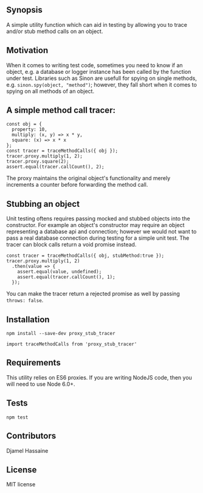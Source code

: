 ## Synopsis

A simple utility function which can aid in testing by allowing you to trace and/or stub method calls on an object.

## Motivation
When it comes to writing test code, sometimes you need to know if an object, e.g. a database or logger instance has been called by the function under test. Libraries such as Sinon are usefull for spying on single methods, e.g. `sinon.spy(object, "method")`; however, they fall short when it comes to spying on all methods of an object.

## A simple method call tracer:
```
const obj = {
  property: 10,
  multiply: (x, y) => x * y,
  square: (x) => x * x
};
const tracer = traceMethodCalls({ obj });
tracer.proxy.multiply(1, 2);
tracer.proxy.square(2);
assert.equal(tracer.callCount(), 2);
```

The proxy maintains the original object's functionality and merely increments a counter before forwarding the method call.

## Stubbing an object
Unit testing oftens requires passing mocked and stubbed objects into the constructor. For example an object's constructor may require an object representing a database api and connection; however we would not want to pass a real database connection during testing for a simple unit test. The tracer can block calls return a void promise instead. 
```
const tracer = traceMethodCalls({ obj, stubMethod:true });
tracer.proxy.multiply(1, 2)
  .then(value => {
    assert.equal(value, undefined);
    assert.equal(tracer.callCount(), 1);
  });
```
You can make the tracer return a rejected promise as well by passing `throws: false`. 


## Installation
```
npm install --save-dev proxy_stub_tracer
```
```
import traceMethodCalls from 'proxy_stub_tracer'
```

## Requirements
This utility relies on ES6 proxies. If you are writing NodeJS code, then you will need to use Node 6.0+.

## Tests

```
npm test
```

## Contributors
Djamel Hassaine

## License

MIT license
